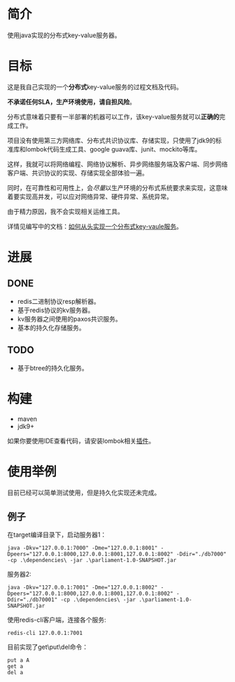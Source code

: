 # 简介

使用java实现的分布式key-value服务器。

# 目标

这是我自己实现的一个**分布式**key-value服务的过程文档及代码。

**不承诺任何SLA，生产环境使用，请自担风险**。

分布式意味着只要有一半部署的机器可以工作，该key-value服务就可以**正确的**完成工作。

项目没有使用第三方网络库、分布式共识协议库、存储实现，只使用了jdk9的标准库和lombok代码生成工具、google guava库、junit、mockito等库。

这样，我就可以将网络编程、网络协议解析、异步网络服务端及客户端、同步网络客户端、共识协议的实现、存储实现全部体验一遍。

同时，在可靠性和可用性上，会*尽量*以生产环境的分布式系统要求来实现，这意味着要实现高并发，可以应对网络异常、硬件异常、系统异常。

由于精力原因，我不会实现相关运维工具。

详情见编写中的文档：[如何从头实现一个分布式key-vaule服务](https://z42y.github.io/parliament/)。

# 进展
## DONE
- redis二进制协议resp解析器。
- 基于redis协议的kv服务器。
- kv服务器之间使用的paxos共识服务。
- 基本的持久化存储服务。

## TODO
- 基于btree的持久化服务。

# 构建
- maven
- jdk9+

如果你要使用IDE查看代码，请安装lombok相关[插件](https://projectlombok.org/setup/overview)。

# 使用举例
目前已经可以简单测试使用，但是持久化实现还未完成。

## 例子
在target编译目录下，启动服务器1：

```
java -Dkv="127.0.0.1:7000" -Dme="127.0.0.1:8001" -Dpeers="127.0.0.1:8000,127.0.0.1:8001,127.0.0.1:8002" -Ddir="./db7000" -cp .\dependencies\ -jar .\parliament-1.0-SNAPSHOT.jar
```

服务器2:
```
java -Dkv="127.0.0.1:7001" -Dme="127.0.0.1:8002" -Dpeers="127.0.0.1:8000,127.0.0.1:8001,127.0.0.1:8002" -Ddir="./db70001" -cp .\dependencies\ -jar .\parliament-1.0-SNAPSHOT.jar
```

使用redis-cli客户端，连接各个服务:
```
redis-cli 127.0.0.1:7001
```

目前实现了get\put\del命令：
```
put a A
get a
del a
```